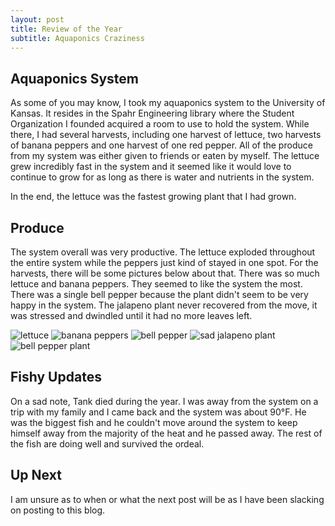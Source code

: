 ```yaml
---
layout: post
title: Review of the Year
subtitle: Aquaponics Craziness
---
```


## Aquaponics System

As some of you may know, I took my aquaponics system to the University of Kansas. It resides in the Spahr Engineering library where the Student Organization I founded acquired a room to use to hold the system. While there, I had several harvests, including one harvest of lettuce, two harvests of banana peppers and one harvest of one red pepper. All of the produce from my system was either given to friends or eaten by myself. The lettuce grew incredibly fast in the system and it seemed like it would love to continue to grow for as long as there is water and nutrients in the system.

In the end, the lettuce was the fastest growing plant that I had grown.

## Produce

The system overall was very productive. The lettuce exploded throughout the entire system while the peppers just kind of stayed in one spot. For the harvests, there will be some pictures below about that. There was so much lettuce and banana peppers. They seemed to like the system the most. There was a single bell pepper because the plant didn't seem to be very happy in the system. The jalapeno plant never recovered from the move, it was stressed and dwindled until it had no more leaves left.

<img src="https://trentonwagner.github.io/img/lettuce.JPG" alt="lettuce">
<img src="https://trentonwagner.github.io/img/banana_peppers.JPG" alt="banana peppers">
<img src="https://trentonwagner.github.io/img/bell_pepper.JPG" alt="bell pepper">
<img src="https://trentonwagner.github.io/img/sad_jalapeno_plant.JPG" alt="sad jalapeno plant">
<img src="https://trentonwagner.github.io/img/bell_pepper_plant.JPG" alt="bell pepper plant">

## Fishy Updates

On a sad note, Tank died during the year. I was away from the system on a trip with my family and I came back and the system was about 90°F. He was the biggest fish and he couldn't move around the system to keep himself away from the majority of the heat and he passed away. The rest of the fish are doing well and survived the ordeal.

## Up Next

I am unsure as to when or what the next post will be as I have been slacking on posting to this blog.
